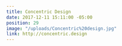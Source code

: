 ```yaml
---
title: Concentric Design
date: 2017-12-11 15:11:00 -05:00
position: 29
image: "/uploads/Concentric%20design.jpg"
link: http://concentric.design
---
```


